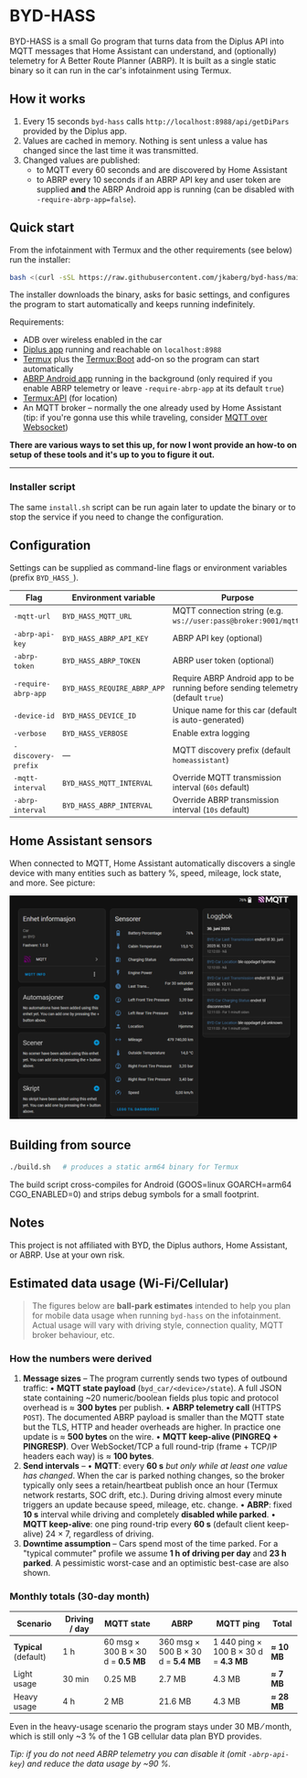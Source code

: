 # BYD-HASS

BYD-HASS is a small Go program that turns data from the Diplus API into MQTT messages that Home Assistant can understand, and (optionally) telemetry for A Better Route Planner (ABRP).  It is built as a single static binary so it can run in the car's infotainment using Termux.

## How it works

1. Every 15 seconds `byd-hass` calls `http://localhost:8988/api/getDiPars` provided by the Diplus app.
2. Values are cached in memory. Nothing is sent unless a value has changed since the last time it was transmitted.
3. Changed values are published:
   - to MQTT every 60 seconds and are discovered by Home Assistant
   - to ABRP every 10 seconds if an ABRP API key and user token are supplied **and** the ABRP Android app is running (can be disabled with `-require-abrp-app=false`).

## Quick start

From the infotainment with Termux and the other requirements (see below) run the installer:

```bash
bash <(curl -sSL https://raw.githubusercontent.com/jkaberg/byd-hass/main/install.sh)
```

The installer downloads the binary, asks for basic settings, and configures the program to start automatically and keeps running indefinitely.

Requirements:
- ADB over wireless enabled in the car
- [Diplus app](http://lanye.pw/di/) running and reachable on `localhost:8988`
- [Termux](https://termux.com/) plus the [Termux:Boot](https://github.com/termux/termux-boot) add-on so the program can start automatically
- [ABRP Android app](https://play.google.com/store/apps/details?id=com.iternio.abrpapp) running in the background (only required if you enable ABRP telemetry or leave `-require-abrp-app` at its default `true`)
- [Termux:API](https://github.com/termux/termux-api) (for location)
- An MQTT broker – normally the one already used by Home Assistant (tip: if you're gonna use this while traveling, consider [MQTT over Websocket](https://cedalo.com/blog/enabling-websockets-over-mqtt-with-mosquitto/))

**There are various ways to set this up, for now I wont provide an how-to on setup of these tools and it's up to you to figure it out.**

---

### Installer script

The same `install.sh` script can be run again later to update the binary or to stop the service if you need to change the configuration.

## Configuration

Settings can be supplied as command-line flags or environment variables (prefix `BYD_HASS_`).

| Flag | Environment variable | Purpose |
| ---- | -------------------- | ------- |
| `-mqtt-url`            | `BYD_HASS_MQTT_URL`          | MQTT connection string (e.g. `ws://user:pass@broker:9001/mqtt`) |
| `-abrp-api-key`        | `BYD_HASS_ABRP_API_KEY`      | ABRP API key (optional) |
| `-abrp-token`          | `BYD_HASS_ABRP_TOKEN`        | ABRP user token (optional) |
| `-require-abrp-app`    | `BYD_HASS_REQUIRE_ABRP_APP`  | Require ABRP Android app to be running before sending telemetry (default `true`) |
| `-device-id`           | `BYD_HASS_DEVICE_ID`         | Unique name for this car (default is auto-generated) |
| `-verbose`             | `BYD_HASS_VERBOSE`           | Enable extra logging |
| `-discovery-prefix`    | ―                            | MQTT discovery prefix (default `homeassistant`) |
| `-mqtt-interval`       | `BYD_HASS_MQTT_INTERVAL`      | Override MQTT transmission interval (`60s` default) |
| `-abrp-interval`       | `BYD_HASS_ABRP_INTERVAL`      | Override ABRP transmission interval (`10s` default) |

## Home Assistant sensors

When connected to MQTT, Home Assistant automatically discovers a single device with many entities such as battery %, speed, mileage, lock state, and more. See picture:

![Example sensors in Home Assistant](docs/pictures/mqtt-2025-06-30.png)

## Building from source

```bash
./build.sh   # produces a static arm64 binary for Termux
```

The build script cross-compiles for Android (GOOS=linux GOARCH=arm64 CGO_ENABLED=0) and strips debug symbols for a small footprint.

## Notes

This project is not affiliated with BYD, the Diplus authors, Home Assistant, or ABRP.  Use at your own risk.

## Estimated data usage (Wi-Fi/Cellular)

> The figures below are **ball-park estimates** intended to help you plan for mobile data usage when running `byd-hass` on the infotainment.  Actual usage will vary with driving style, connection quality, MQTT broker behaviour, etc.

### How the numbers were derived

1. **Message sizes** – The program currently sends two types of outbound traffic:
   • **MQTT state payload** (`byd_car/<device>/state`).  A full JSON state containing ~20 numeric/boolean fields plus topic and protocol overhead is ≈ **300 bytes** per publish.
   • **ABRP telemetry call** (HTTPS `POST`).  The documented ABRP payload is smaller than the MQTT state but the TLS, HTTP and header overheads are higher.  In practice one update is ≈ **500 bytes** on the wire.
   • **MQTT keep-alive (PINGREQ + PINGRESP)**.  Over WebSocket/TCP a full round-trip (frame + TCP/IP headers each way) is ≈ **100 bytes**.
2. **Send intervals** –
   • **MQTT**: every **60 s** *but only while at least one value has changed*.  When the car is parked nothing changes, so the broker typically only sees a retain/heartbeat publish once an hour (Termux network restarts, SOC drift, etc.).  During driving almost every minute triggers an update because speed, mileage, etc. change.
   • **ABRP**: fixed **10 s** interval while driving and completely **disabled while parked**.
   • **MQTT keep-alive**: one ping round-trip every **60 s** (default client keep-alive) 24 × 7, regardless of driving.
3. **Downtime assumption** – Cars spend most of the time parked.  For a "typical commuter" profile we assume **1 h of driving per day** and **23 h parked**.  A pessimistic worst-case and an optimistic best-case are also shown.

### Monthly totals (30-day month)

| Scenario | Driving / day | MQTT state | ABRP | MQTT ping | Total |
| -------- | ------------- | ---------- | ----- | --------- | ----- |
| **Typical** (default) | 1 h | 60 msg × 300 B × 30 d = **0.5 MB** | 360 msg × 500 B × 30 d = **5.4 MB** | 1 440 ping × 100 B × 30 d = **4.3 MB** | **≈ 10 MB** |
| Light usage | 30 min | 0.25 MB | 2.7 MB | 4.3 MB | **≈ 7 MB** |
| Heavy usage | 4 h | 2 MB | 21.6 MB | 4.3 MB | **≈ 28 MB** |

Even in the heavy-usage scenario the program stays under 30 MB ⁄ month, which is still only ~3 % of the 1 GB cellular data plan BYD provides.

*Tip: if you do not need ABRP telemetry you can disable it (omit `-abrp-api-key`) and reduce the data usage by ~90 %.*
